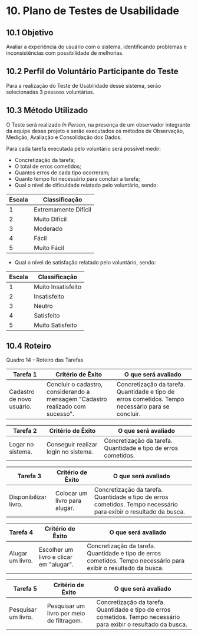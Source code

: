 # 10. Plano de Testes de Usabilidade

## 10.1 Objetivo

Avaliar a experiência do usuário com o sistema, identificando problemas e inconsistências com possibilidade de melhorias.


## 10.2 Perfil do Voluntário Participante do Teste 

Para a realização do Teste de Usabilidade desse sistema, serão selecionadas 3 pessoas voluntárias.

## 10.3 Método Utilizado

O Teste será realizado  _In Person_, na presença de um observador integrante da equipe desse projeto e serão executados os métodos de Observação, Medição, Avaliação e Consolidação dos Dados.

Para cada tarefa executada pelo voluntário será possível medir:

-	Concretização da tarefa;
-	O total de erros cometidos;
-	Quantos erros de cada tipo ocorreram;
-	Quanto tempo foi necessário para concluir a tarefa;
-	Qual o nível de dificuldade relatado pelo voluntário, sendo:

| **Escala** | **Classificação**    |
|------------|----------------------|
| 1          | Extremamente Difícil |
| 2          | Muito Difícil        |
| 3          | Moderado             |
| 4          | Fácil                |
| 5          | Muito Fácil          |

-	Qual o nível de satisfação relatado pelo voluntário, sendo:

| **Escala** | **Classificação**  |
|------------|--------------------|
| 1          | Muito Insatisfeito |
| 2          | Insatisfeito       |
| 3          | Neutro             |
| 4          | Satisfeito         |
| 5          | Muito Satisfeito   |


## 10.4 Roteiro

Quadro 14 - Roteiro das Tarefas

| **Tarefa 1** | **Critério de Êxito** | **O que será avaliado** |
|--------------|--------------------|-------------------------|
|Cadastro de novo usuário. | Concluir o cadastro, considerando a mensagem "Cadastro realizado com sucesso". | Concretização da tarefa. Quantidade e tipo de erros cometidos. Tempo necessário para se concluir. |


| **Tarefa 2** | **Critério de Êxito** | **O que será avaliado** |
|--------------|-----------------------|-------------------------|
|Logar no sistema. | Conseguir realizar login no sistema. | Concretização da tarefa. Quantidade e tipo de erros cometidos. |


| **Tarefa 3** | **Critério de Êxito** | **O que será avaliado** |
|--------------|-----------------------|-------------------------|
|Disponibilizar livro. | Colocar um livro para alugar. | Concretização da tarefa. Quantidade e tipo de erros cometidos. Tempo necessário para exibir o resultado da busca. |

| **Tarefa 4** | **Critério de Êxito** | **O que será avaliado** |
|--------------|-----------------------|-------------------------|
|Alugar um livro. | Escolher um livro e clicar em "alugar". | Concretização da tarefa. Quantidade e tipo de erros cometidos. Tempo necessário para exibir o resultado da busca. |

| **Tarefa 5** | **Critério de Êxito** | **O que será avaliado** |
|--------------|-----------------------|-------------------------|
|Pesquisar um livro. | Pesquisar um livro por meio de filtragem. | Concretização da tarefa. Quantidade e tipo de erros cometidos. Tempo necessário para exibir o resultado da busca. |
